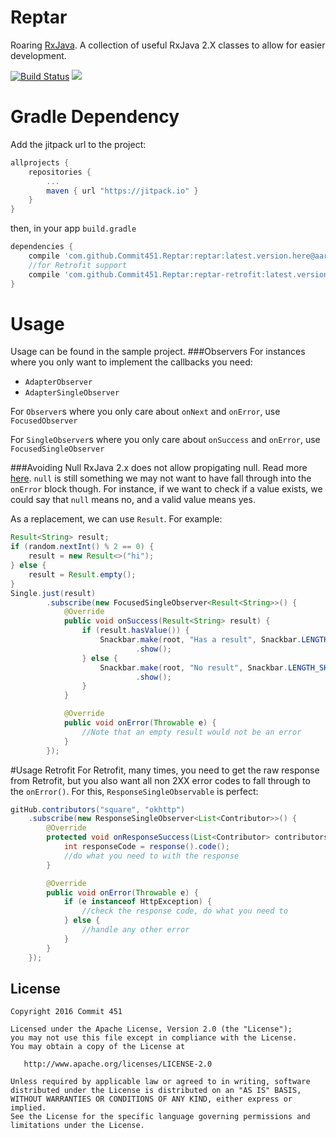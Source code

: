 # Reptar
Roaring [RxJava](https://github.com/ReactiveX/RxJava). A collection of useful RxJava 2.X classes to allow for easier development.

[![Build Status](https://travis-ci.org/Commit451/Reptar.svg?branch=master)](https://travis-ci.org/Commit451/Reptar) [![](https://jitpack.io/v/Commit451/Reptar.svg)](https://jitpack.io/#Commit451/Reptar)

# Gradle Dependency
Add the jitpack url to the project:
```groovy
allprojects {
    repositories {
        ...
        maven { url "https://jitpack.io" }
    }
}
```
then, in your app `build.gradle`
```groovy
dependencies {
    compile 'com.github.Commit451.Reptar:reptar:latest.version.here@aar'
    //for Retrofit support
    compile 'com.github.Commit451.Reptar:reptar-retrofit:latest.version.here@aar'
}
```

# Usage
Usage can be found in the sample project.
###Observers
For instances where you only want to implement the callbacks you need:
* `AdapterObserver`
* `AdapterSingleObserver`

For `Observer`s where you only care about `onNext` and `onError`, use `FocusedObserver`

For `SingleObserver`s where you only care about `onSuccess` and `onError`, use `FocusedSingleObserver`

###Avoiding Null
RxJava 2.x does not allow propigating null. Read more [here](https://github.com/ReactiveX/RxJava/wiki/What's-different-in-2.0#nulls). `null` is still something we may not want to have fall through into the `onError` block though. For instance, if we want to check if a value exists, we could say that `null` means no, and a valid value means yes.

As a replacement, we can use `Result`. For example:
```java
Result<String> result;
if (random.nextInt() % 2 == 0) {
    result = new Result<>("hi");
} else {
    result = Result.empty();
}
Single.just(result)
        .subscribe(new FocusedSingleObserver<Result<String>>() {
            @Override
            public void onSuccess(Result<String> result) {
                if (result.hasValue()) {
                    Snackbar.make(root, "Has a result", Snackbar.LENGTH_SHORT)
                            .show();
                } else {
                    Snackbar.make(root, "No result", Snackbar.LENGTH_SHORT)
                            .show();
                }
            }

            @Override
            public void onError(Throwable e) {
                //Note that an empty result would not be an error
            }
        });
```
#Usage Retrofit
For Retrofit, many times, you need to get the raw response from Retrofit, but you also want all non 2XX error codes to fall through to the `onError()`. For this, `ResponseSingleObservable` is perfect:
```java
gitHub.contributors("square", "okhttp")
    .subscribe(new ResponseSingleObserver<List<Contributor>>() {
        @Override
        protected void onResponseSuccess(List<Contributor> contributors) {
            int responseCode = response().code();
            //do what you need to with the response
        }

        @Override
        public void onError(Throwable e) {
            if (e instanceof HttpException) {
                //check the response code, do what you need to
            } else {
                //handle any other error
            }
        }
    });
```

License
--------

    Copyright 2016 Commit 451

    Licensed under the Apache License, Version 2.0 (the "License");
    you may not use this file except in compliance with the License.
    You may obtain a copy of the License at

       http://www.apache.org/licenses/LICENSE-2.0

    Unless required by applicable law or agreed to in writing, software
    distributed under the License is distributed on an "AS IS" BASIS,
    WITHOUT WARRANTIES OR CONDITIONS OF ANY KIND, either express or implied.
    See the License for the specific language governing permissions and
    limitations under the License.
